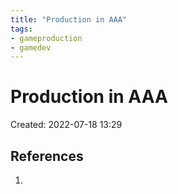 ```yaml
---
title: "Production in AAA"
tags:
- gameproduction
- gamedev
---
```


# Production in AAA
Created: 2022-07-18 13:29  



## References
1. 